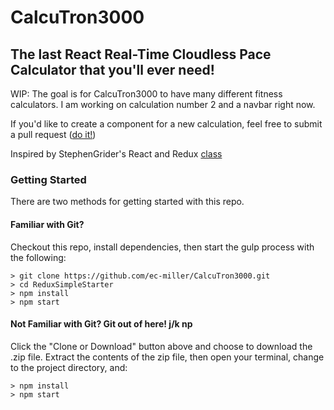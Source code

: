 # CalcuTron3000

## The last React Real-Time Cloudless Pace Calculator that you'll ever need!

WIP: The goal is for CalcuTron3000 to have many different fitness calculators. I am working on calculation number 2 and a navbar right now.

If you'd like to create a component for a new calculation, feel free to submit a pull request ([do it!](https://giphy.com/explore/funny-dancing))

Inspired by StephenGrider's React and Redux [class](https://www.udemy.com/react-redux/)

### Getting Started

There are two methods for getting started with this repo.

#### Familiar with Git?
Checkout this repo, install dependencies, then start the gulp process with the following:

```
> git clone https://github.com/ec-miller/CalcuTron3000.git
> cd ReduxSimpleStarter
> npm install
> npm start
```

#### Not Familiar with Git? Git out of here! j/k np
Click the "Clone or Download" button above and choose to download the .zip file.  Extract the contents of the zip file, then open your terminal, change to the project directory, and:

```
> npm install
> npm start
```
